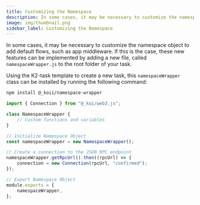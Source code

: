 ```yaml
---
title: Customizing the Namespace
description: In some cases, it may be necessary to customize the namespace object to add default flows, such as app middleware.
image: img/thumbnail.png
sidebar_label: Customizing the Namespace
---
```


In some cases, it may be necessary to customize the namespace object to add default flows, such as app middleware. If this is the case, these new features can be implemented by adding a new file, called `namespaceWrapper.js` to the root folder of your task.

Using the K2-task template to create a new task, this `namespaceWrapper` class can be installed by running the following command:

```bash
npm install @_koii/namespace-wrapper
```


```js
import { Connection } from "@_koi/web3.js";

class NamespaceWrapper {
	// Custom functions and variables
}

// Initialize Namespace Object
const namespaceWrapper = new NamespaceWrapper();

// Create a connection to the JSON RPC endpoint
namespaceWrapper.getRpcUrl().then((rpcUrl) => {
	connection = new Connection(rpcUrl, "confirmed");
});

// Export Namespace Object
module.exports = {
	namespaceWrapper,
};
```
